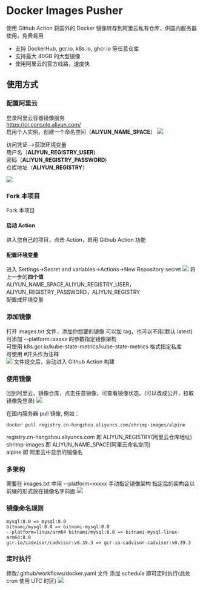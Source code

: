 # Docker Images Pusher

使用 Github Action 将国外的 Docker 镜像转存到阿里云私有仓库，供国内服务器使用，免费易用<br>

- 支持 DockerHub, gcr.io, k8s.io, ghcr.io 等任意仓库<br>
- 支持最大 40GB 的大型镜像<br>
- 使用阿里云的官方线路，速度快<br>

## 使用方式

### 配置阿里云

登录阿里云容器镜像服务<br>
https://cr.console.aliyun.com/<br>
启用个人实例，创建一个命名空间（**ALIYUN_NAME_SPACE**）
![](/doc/命名空间.png)

访问凭证–>获取环境变量<br>
用户名（**ALIYUN_REGISTRY_USER**)<br>
密码（**ALIYUN_REGISTRY_PASSWORD**)<br>
仓库地址（**ALIYUN_REGISTRY**）<br>

![](/doc/用户名密码.png)

### Fork 本项目

Fork 本项目<br>

#### 启动 Action

进入您自己的项目，点击 Action，启用 Github Action 功能<br>

#### 配置环境变量

进入 Settings->Secret and variables->Actions->New Repository secret
![](doc/配置环境变量.png)
将上一步的**四个值**<br>
ALIYUN_NAME_SPACE,ALIYUN_REGISTRY_USER，ALIYUN_REGISTRY_PASSWORD，ALIYUN_REGISTRY<br>
配置成环境变量

### 添加镜像

打开 images.txt 文件，添加你想要的镜像
可以加 tag，也可以不用(默认 latest)<br>
可添加 --platform=xxxxx 的参数指定镜像架构<br>
可使用 k8s.gcr.io/kube-state-metrics/kube-state-metrics 格式指定私库<br>
可使用 #开头作为注释<br>
![](doc/images.png)
文件提交后，自动进入 Github Action 构建

### 使用镜像

回到阿里云，镜像仓库，点击任意镜像，可查看镜像状态。(可以改成公开，拉取镜像免登录)
![](doc/开始使用.png)

在国内服务器 pull 镜像, 例如：<br>

```
docker pull registry.cn-hangzhou.aliyuncs.com/shrimp-images/alpine
```

registry.cn-hangzhou.aliyuncs.com 即 ALIYUN_REGISTRY(阿里云仓库地址)<br>
shrimp-images 即 ALIYUN_NAME_SPACE(阿里云命名空间)<br>
alpine 即 阿里云中显示的镜像名<br>

### 多架构

需要在 images.txt 中用 --platform=xxxxx 手动指定镜像架构
指定后的架构会以前缀的形式放在镜像名字前面
![](doc/多架构.png)

### 镜像命名规则

```
mysql:8.0 => mysql:8.0
bitnami/mysql:8.0 => bitnami-mysql:8.0
--platform=linux/arm64 bitnami/mysql:8.0 => bitnami-mysql-linux-arm64:8.0
gcr.io/cadvisor/cadvisor:v0.39.3 => gcr-io-cadvisor-cadvisor:v0.39.3
```

### 定时执行

修改/.github/workflows/docker.yaml 文件
添加 schedule 即可定时执行(此处 cron 使用 UTC 时区)
![](doc/定时执行.png)
